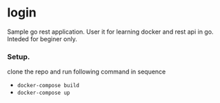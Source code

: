# login

Sample go rest application.
User it for learning docker and rest api in go.
Inteded for beginer only.

### Setup.
clone the repo and run following command in sequence
 * ```docker-compose build``` 
 *  ```docker-compose up```
